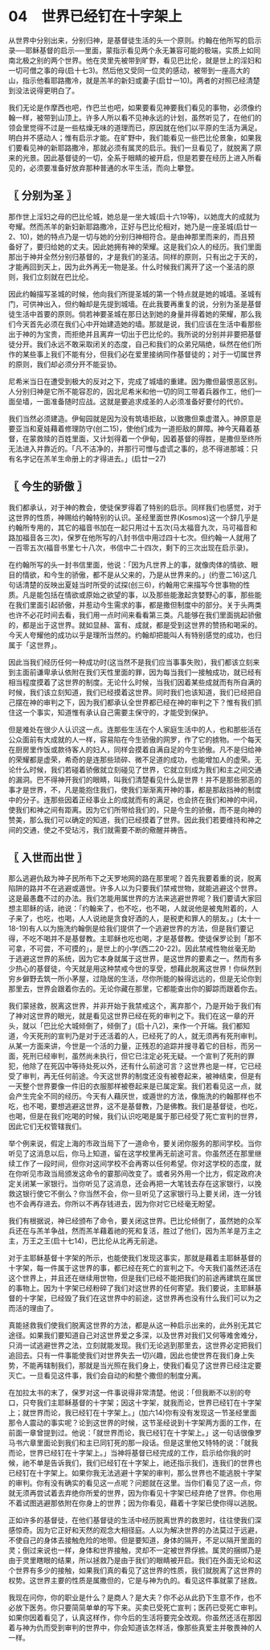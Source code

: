 # 04　世界已经钉在十字架上


从世界中分别出来，分别归神，是基督徒生活的头一个原则。约翰在他所写的启示录──耶稣基督的启示──里面，蒙指示看见两个永无兼容可能的极端，实质上如同南北极之别的两个世界。他在灵里先被带到旷野，看见巴比伦，就是世上的淫妇和一切可僧之事的母(启十七3)。然后他又受同一位灵的感动，被带到一座高大的山，指示他看耶路撒冷，就是羔羊的新妇或妻子(启廿一10)。两者的对照已经清楚到没法说得更明白了。

我们无论是作摩西也吧，作巴兰也吧，如果要看见神要我们看见的事物，必须像约翰一样，被带到山顶上。许多人所以看不见神永远的计划，虽然听见了，在他们的领会里觉得不过是一些枯燥无味的道理而已，原因就在他们以平原的生活为满足。明白并不感动人；惟有启示才能。在旷野中，我们能看见一些巴比伦景象，如果我们要看见神的新耶路撒冷，那就必须有属灵的启示。我们一旦看见了，就脱离了原来的光景。因此基督徒的一切，全系于眼睛的被开启，但是若要在经历上进入所看见的，必须要准备好放弃那种普通的水平生活，而向上攀登。



## 〖 分别为圣 〗

那作世上淫妇之母的巴比伦城，她总是一坐大城(启十六19等)，以她庞大的成就为夸耀。然而羔羊的新妇新耶路撒冷，正好与巴比伦相对，她乃是一座圣城(启廿一2、10)，她的特点乃是一切与她的分别归神相符合。是由神那里而来的，而且预备好了，要归给她的丈夫。因此她拥有神的荣耀。这是我们众人的经历。我们里面那出于神并全然分别归基督的，才是我们的圣洁。同样的原则，只有出之于天的，才能再回到天上，因为此外再无一物是圣。什么时候我们离开了这一个圣洁的原则，我们立刻就在巴比伦。

因此约翰描写圣城的时候，他向我们所提圣城的第一个特点就是她的城墙。圣城有门，可供神出入，但约翰却是先提到城墙。在此我要再重复的说，分别为圣是基督徒生活中首要的原则。倘若神要圣城在那日达到她的身量并得着她的荣耀，那么我们今天首先必须在我们心中开始建造她的墙。那就是说，我们应该在生活中看那些出于神的为宝贵，而拒绝并且离弃一切出于巴比伦的。我所说的分别并非要把基督徒分开。我们永远不敢采取闭关的态度，自己和我们的众弟兄隔绝，纵然在他们所作的某些事上我们不能有分，但我们必在爱里接纳同作基督徒的；对于一切属世界的原则，我们却必须分开不能妥协。

尼希米当日在遭受到极大的反对之下，完成了城墙的重建。因为撒但最恨恶区别。人分别归神是它所不能容忍的，因北尼希米和他一切的同工带着兵器作工，他们一面垒墙，一面准备随时应战。这就是要追求成圣的人必须准备好要付的代价。

我们当然必须建造。伊甸园就是因为没有筑墙拒敌，以致撒但乘虚潜入。神原意是要亚当和夏娃藉着修理防守(创二15)，使他们成为一道拒敌的屏障。神今天藉着基督，在蒙救赎的百姓里面，又计划得着一个伊甸，因着基督的得胜，是撒但至终所无法进入并靠近的。「凡不洁净的，并那行可憎与虚谎之事的，总不得进那城：只有名字记在羔羊生命册上的才得进去。」(启廿一27)



## 〖 今生的骄傲 〗

我们都承认，对于神的教会，使徒保罗得着了特别的启示。同样我们也感觉，对于这世界的性质，神赐给约翰特别的认识。圣经里面世界(Kosmos)这一个辞几乎是约翰所专用的，其它的福音书加在一起只用过十五次(马太福音九次，马可福音和路加福音各三次)，保罗在他所写的八封书信中用过四十七次。但约翰一人就用了一百零五次(福音书里七十八次，书信中二十四次，剩下的三次出现在启示录)。

在约翰所写的头一封书信里面，他说：「因为凡世界上的事，就像肉体的情欲、眼目的情欲，和今生的骄傲，都不是从父来的，乃是从世界来的。」(约壹二16)这几句话清楚的反映出夏娃当时所受的试探(创三6)，约翰用它来描写今世事物的性质。凡是能包括在情欲或原始之欲望的事，以及那些能激起贪婪野心的事，那些能在我们里面引起骄傲，并惹动今生需求的事，都是撒但制度中的部分。关于头两类也许不必花时间去看，我们用一点时间来看看第三类。凡能够在我们里面挑起骄傲的，都是出于这世界。就如显赫、富有、成就，都是受到这世界的赞扬和喝采的。今天人夸耀他的成功以乎是理所当然的。约翰却把能叫人有特别感觉的成功，也归属于「这世界」。

因此当我们经历任何一种成功时(这当然不是我们应当事事失败)，我们都该立刻来到主面前谦卑承认依附在我们天性里面的罪，因为每当我们一接触成功，就已经有相当程度摸着了这世界的制度。无论什么时候，当我们因着某些成就而有所自满的时候，我们该立刻知道，我们已经摸着这世界。同时我们也该知道，我们已经把自己摆在神的审判之下，因为我们都承认全世界都已经在神的审判之下？惟有我们抓住这一个事实，知道惟有承认自己需要主保守的，才能受到保护。

但是难处在很少人认识这一点。连那些生活在个人家庭生活中的人，也和那些活在公众面前有大成就的人一样，容易陷在今生骄傲的网罗，作了它的掳物。一个每天在厨房里作饭或款待客人的妇人，同样会摸着自满自足的今生骄傲。凡不是归给神的荣耀都是虚荣，希奇的是连那些琐碎、微不足道的成功，也能增加人的虚荣。无论什么时候，我们若碰着骄傲就立刻碰见了世界，它就立刻成为我们和主之间交通的漏洞。巴不得神开我们的眼睛，叫我们清楚看见什么是世界！并不是那些邪恶的事才是世界，不，凡是能抱住我们，使我们渐渐离开神的事，都是那敌挡神的制度中的分子。连那些因着正经事业上的成就而有的满足，也会挤在我们和神的中间，使我们和神之间有距离。因为它们所带给我们的，只是今生的骄傲，而不是向神的赞美，那么我们可以确定的知道，我们已经摸着了世界。因此我们若要维持和神之间的交通，使之不受玷污，我们就需要不断的儆醒并祷告。



## 〖 入世而出世 〗

那么逃避仇敌为神子民所布下之天罗地网的路在那里呢？首先我要着重的说，脱离陷阱的路并不在逃避或遁世。许多人以为只要我们禁戒世物，就能逃避这个世界。这是最愚蠢不过的办法。我们怎能用属世界的方法来逃避世界呢？我们要请大家回想主耶稣的话，祂说：「约翰来了，也不吃，也不喝，人就说他是被鬼附着的，人子来了，也吃，也喝，人人说祂是贪食好酒的人，是税吏和罪人的朋友。」(太十一18-19)有人以为施洗约翰倒是给我们提供了一个逃避世界的方法，但是我们要记得，不吃不喝并不是基督教。主耶稣也吃也喝，才是基督教。使徒保罗论到「那不可拿，不可尝，不可摸的」，是世上的小学(西二20-22)。因此禁戒性物丝毫无助于逃避这世界的系统，因为它本身就属于这世界，是这世界的要素之一。然而有多少热心的基督徒，今天就是用这种禁戒今世的享受，想藉此脱离这世界！你纵然到穷乡僻野去筑一所小茅屋，过隐居的生活，尽你所能的躲得远远的，但是无论你到那里去，世界会跟着你去的。无论你藏在那里，它都能查出你的脚踪而跟着你去。

我们蒙拯救，脱离这世界，并非开始于我禁戒这个，离弃那个，乃是开始于我们有了神对这世界的眼光，就是看见这世界已经在死的审判之下。我们在这一章的开头，就以「巴比伦大城倾倒了，倾倒了」(启十八2)，来作一个开端。我们都知道，今天死刑的宣判乃是对于还活着的人，已经死了的人，就无须再有死刑审判。从某一方面来讲，今世是一个活的力量，正残忍的追踪并搜寻着它的目标，而另一面，死刑已经审判，虽然尚未执行，但它已注定必死无疑。一个宣判了死刑的罪犯，他除了在死囚中等待处死以外，还有什么前途可言？这世界也是一样，它已经受了审判，再无任何前途。今天这世界的制度还没有被卷起来，被神结束，但是有一天整个世界要像一件旧的衣服那样被卷起来是已属定案。我们若看见这一点，就会产生完全不同的经历。今天有人藉厌世，或遁世的方法，像施洗的约翰那样也不吃，也不喝，要想逃避这世界，这不是基督教，乃是佛教。我们是基督徒，也吃，也喝，但是在我们吃喝的时候，我们认识吃喝是属于那已经受了死亡宣判的世界，因此它们无权管辖我们。

举个例来说，假定上海的市政当局下了一道命令，要关闭你服务的那间学校。当你听见了这消息以后，你马上知道，留在这学校里再无前途可言。你虽然还在那里继续工作了一段时间，但你对这间学校不会再寄以任何希望。你对这学校的态度，就在你听见市政当局颁发这命令的霎那间改变了。或者另外用一个比方，假定政府决定关闭某一家银行。当你听见了这消息，还会再把一大笔钱去存在这家银行，以挽救这银行使它不倒么？你当然不会，你一旦听见了这家银行马上要关闭，连一分钱也不会再存进去。你所以不再存钱进去，因为你对它已经毫无盼望。

我们有根据说，神已经颁布了命令，要关闭这世界。巴比伦倾倒了，虽然她的众军兵还在与羔羊争战，然而羔羊藉着祂的死和复活，胜过了他们，因为羔羊是万主之主，万王之王(启十七14)，巴比伦从北再无前途。

对于主耶稣基督十字架的所示，也能使我们发现这事实，那就是藉着主耶稣基督的十字架，每一件属于这世界的事，都已经在死亡的宣判之下。今天我们虽然还活在这个世界上，并且还在继续用世物，但是我们已经不能把我们的前途再建筑在属世的事物上。因为十字架已经粉碎了我们对这世界的任何寄望。我们要说，主耶稣基督的十字架，已经毁了我们在这世界中的前途，这世界再也没有什么我们可以为之而活的理由了。

真能拯救我们使我们脱离这世界的方法，都是从这一种启示出来的，此外别无其它途径。如果我们要知道自己对这世界爱之多深，以及世界对我们又何等难舍难分，只消一试逃避世界之法，立刻就能发现。我们无论逃到那里去，这世界必定把我们追回去。只有一件事能使我们对世界失去一切兴趣，因此也使世界在我们身上失势，不能再辖制我们，那就是当光照在我们身上，使我们看见了这世界已经注定要灭亡。一旦看见这件事，我们会自动的和整个撒但的制度分离。

在加拉太书的末了，保罗对这一件事说得非常清楚。他说：「但我断不以别的夸口，只夸我们主耶稣基督的十字架；因这十字架，就我而论，世界已经钉在十字架上；就世界而论，我已经钉在十字架上。」(加六14)你有没有发现这一节圣经里面那令人震动的事实呢？论到这世界的时候，这节圣经说到十字架两方面的工作，在前面一章曾提到过。他说：「就世界而论，我已经钉在十字架上。」这一句话很像罗马书六章里面论到我们和主已同钉死的那一段话。但是这里他又特特的说：「就我而论，世界已经钉在十字架上。」当神将基督已经完成的工作，启示给你我的时候，祂不单是告诉我们，我们已经钉在十字架上，祂还指示我们，连我们的世界也已经钉在十字架上。如果你我无法逃避十字架的审判，那么世界也不能逃脱十字架的审判。你有没有确实的看见这一点呢？问题就在这里。当你们看见了这一点，你就无须再尝试着去弃绝你所爱的世界，因为你看见十字架已经弃绝了世界。你也用不着试图逃避那依附在你身上的世界；因为你看见，藉着十字架已使你得以逃脱。

正如许多的基督徒，在他们基督徒的生活中经历脱离世界的救恩时，往往使我们深感惊奇。因为它正好和天然的观念大相径庭。人以为解决世界的办法莫过于远避，不使自己的身体去接触危险的地带。但是要知道，身体的隔开，不足以隔开里面的灵；倒过来说也一样，身体和世界接触，灵却不一定被世界俘掳。属灵的捆绑乃是由于灵里瞎眼的结果，所以拯救乃是由于我们的眼睛被开启。我们在外面无论和这个世界有多少的接触，如果我们真的看见了这世界的性质，我们就脱离了这世界的权势。这世界主要的性质是属撒但的，它是与神为仇的。看见这件事就蒙了拯救。

我现在问你，你的职业是什么？是商人？是大夫？你不必从此扔下生意不作，也不必放下医务。你只要简简单单的写下来。买卖已受死亡宣判；医药已受死亡审判。如果你因着看见了，认真这样作，你今后的生活将要完全改观。你虽然还活在那因着与神为仇而受到审判的世界中，你会知道该怎样活，像那些真爱主并敬畏神的人一样。